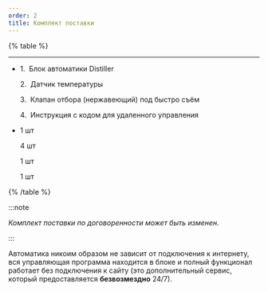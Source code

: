 ```yaml
---
order: 2
title: Комплект поставки
---
```


{% table %}

---

*  1\.  Блок автоматики Distiller

   2\.  Датчик температуры

   3\.  Клапан отбора (нержавеющий) под быстро съём

   4\.  Инструкция с кодом для удаленного управления

*  1 шт

   4 шт

   1 шт

   1 шт

{% /table %}

:::note 

*Комплект поставки по договоренности может быть изменен.*

:::

Автоматика никоим образом не зависит от подключения к интернету, вся управляющая программа находится в блоке и полный функционал работает без подключения к сайту (это дополнительный сервис, который предоставляется **безвозмездно** 24/7).